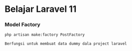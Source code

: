 <h1>Belajar Laravel 11</h1>

<h3>Model Factory</h3>

```bash
php artisan make:factory PostFactory
```
<p>
    
    Berfungsi untuk membuat data dummy dala project laravel
</p>

